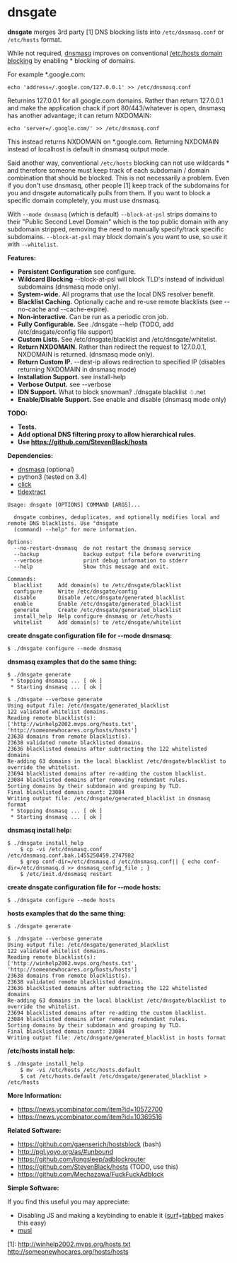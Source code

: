 
# dnsgate

**dnsgate** merges 3rd party [1] DNS blocking lists into `/etc/dnsmasq.conf` or `/etc/hosts` format.

While not required, [dnsmasq](https://wiki.gentoo.org/wiki/Dnsmasq) improves on conventional [/etc/hosts domain blocking](http://winhelp2002.mvps.org/hosts.htm) by enabling * blocking of domains.

For example *.google.com:

```
echo 'address=/.google.com/127.0.0.1' >> /etc/dnsmasq.conf
```
Returnins 127.0.0.1 for all google.com domains. Rather than return 127.0.0.1 and make the application chack if port 80/443/whatever is open, dnsmasq has another advantage; it can return NXDOMAIN:

```
echo 'server=/.google.com/' >> /etc/dnsmasq.conf
```
This instead returns NXDOMAIN on *.google.com. Returning NXDOMAIN instead of localhost is default in dnsmasq output mode.

Said another way, conventional `/etc/hosts` blocking can not use wildcards * and therefore someone must keep track of each subdomain / domain combination that should be blocked. This is not necessarily a problem. Even if you don't use dnsmasq, other people [1] keep track of the subdomains for you and dnsgate automatically pulls from them. If you want to block a specific domain completely, you must use dnsmasq.

With `--mode dnsmasq` (which is default) `--block-at-psl` strips domains to their "Public Second Level Domain" which is the top public domain with any subdomain stripped, removing the need to manually specify/track specific subdomains. `--block-at-psl` may block domain's you want to use, so use it with `--whitelist`.

**Features:**
* **Persistent Configuration** see configure.
* **Wildcard Blocking** --block-at-psl will block TLD's instead of individual subdomains (dnsmasq mode only).
* **System-wide.** All programs that use the local DNS resolver benefit.
* **Blacklist Caching.** Optionally cache and re-use remote blacklists (see --no-cache and --cache-expire).
* **Non-interactive.** Can be run as a periodic cron job.
* **Fully Configurable.** See ./dnsgate --help (TODO, add /etc/dnsgate/config file support)
* **Custom Lists.** See /etc/dnsgate/blacklist and /etc/dnsgate/whitelist.
* **Return NXDOMAIN.** Rather than redirect the request to 127.0.0.1, NXDOMAIN is returned. (dnsmasq mode only).
* **Return Custom IP.** --dest-ip allows redirection to specified IP (disables returning NXDOMAIN in dnsmasq mode)
* **Installation Support.** see install-help
* **Verbose Output.** see --verbose
* **IDN Support.** What to block snowman? ./dnsgate blacklist ☃.net
* **Enable/Disable Support.** See enable and disable (dnsmasq mode only)

**TODO:**
* **Tests.**
* **Add optional DNS filtering proxy to allow hierarchical rules.**
* **Use https://github.com/StevenBlack/hosts**

**Dependencies:**
 - [dnsmasq](http://www.thekelleys.org.uk/dnsmasq/doc.html) (optional)
 - python3 (tested on 3.4)
 - [click](https://github.com/mitsuhiko/click)
 - [tldextract](https://github.com/john-kurkowski/tldextract)

```
Usage: dnsgate [OPTIONS] COMMAND [ARGS]...

  dnsgate combines, deduplicates, and optionally modifies local and remote DNS blacklists. Use "dnsgate
  (command) --help" for more information.

Options:
  --no-restart-dnsmasq  do not restart the dnsmasq service
  --backup              backup output file before overwriting
  --verbose             print debug information to stderr
  --help                Show this message and exit.

Commands:
  blacklist     Add domain(s) to /etc/dnsgate/blacklist
  configure     Write /etc/dnsgate/config
  disable       Disable /etc/dnsgate/generated_blacklist
  enable        Enable /etc/dnsgate/generated_blacklist
  generate      Create /etc/dnsgate/generated_blacklist
  install_help  Help configure dnsmasq or /etc/hosts
  whitelist     Add domain(s) to /etc/dnsgate/whitelist
```
 
**create dnsgate configuration file for --mode dnsmasq:**
 
```  
$ ./dnsgate configure --mode dnsmasq
``` 
**dnsmasq examples that do the same thing:**
 
```  
$ ./dnsgate generate
 * Stopping dnsmasq ... [ ok ]
 * Starting dnsmasq ... [ ok ]
  
$ ./dnsgate --verbose generate
Using output file: /etc/dnsgate/generated_blacklist
122 validated whitelist domains.
Reading remote blacklist(s):
['http://winhelp2002.mvps.org/hosts.txt', 'http://someonewhocares.org/hosts/hosts']
23638 domains from remote blacklist(s).
23638 validated remote blacklisted domains.
23636 blacklisted domains after subtracting the 122 whitelisted domains
Re-adding 63 domains in the local blacklist /etc/dnsgate/blacklist to override the whitelist.
23694 blacklisted domains after re-adding the custom blacklist.
23084 blacklisted domains after removing redundant rules.
Sorting domains by their subdomain and grouping by TLD.
Final blacklisted domain count: 23084
Writing output file: /etc/dnsgate/generated_blacklist in dnsmasq format
 * Stopping dnsmasq ... [ ok ]
 * Starting dnsmasq ... [ ok ]
``` 
**dnsmasq install help:**
 
```  
$ ./dnsgate install_help
    $ cp -vi /etc/dnsmasq.conf /etc/dnsmasq.conf.bak.1455250459.2747982
    $ grep conf-dir=/etc/dnsmasq.d /etc/dnsmasq.conf|| { echo conf-dir=/etc/dnsmasq.d >> dnsmasq_config_file ; }
    $ /etc/init.d/dnsmasq restart
``` 
**create dnsgate configuration file for --mode hosts:**
 
```  
$ ./dnsgate configure --mode hosts
``` 
**hosts examples that do the same thing:**
 
```  
$ ./dnsgate generate
  
$ ./dnsgate --verbose generate
Using output file: /etc/dnsgate/generated_blacklist
122 validated whitelist domains.
Reading remote blacklist(s):
['http://winhelp2002.mvps.org/hosts.txt', 'http://someonewhocares.org/hosts/hosts']
23638 domains from remote blacklist(s).
23638 validated remote blacklisted domains.
23636 blacklisted domains after subtracting the 122 whitelisted domains
Re-adding 63 domains in the local blacklist /etc/dnsgate/blacklist to override the whitelist.
23694 blacklisted domains after re-adding the custom blacklist.
23084 blacklisted domains after removing redundant rules.
Sorting domains by their subdomain and grouping by TLD.
Final blacklisted domain count: 23084
Writing output file: /etc/dnsgate/generated_blacklist in hosts format
``` 
**/etc/hosts install help:**
 
```  
$ ./dnsgate install_help
    $ mv -vi /etc/hosts /etc/hosts.default
    $ cat /etc/hosts.default /etc/dnsgate/generated_blacklist > /etc/hosts
``` 



**More Information:**
 - https://news.ycombinator.com/item?id=10572700
 - https://news.ycombinator.com/item?id=10369516

**Related Software:**
 - https://github.com/gaenserich/hostsblock (bash)
 - http://pgl.yoyo.org/as/#unbound
 - https://github.com/longsleep/adblockrouter
 - https://github.com/StevenBlack/hosts (TODO, use this)
 - https://github.com/Mechazawa/FuckFuckAdblock

**Simple Software:**

If you find this useful you may appreciate:

 - Disabling JS and making a keybinding to enable it ([surf](http://surf.suckless.org/)+[tabbed](http://tools.suckless.org/tabbed/) makes this easy)
 - [musl](http://wiki.musl-libc.org/wiki/Functional_differences_from_glibc#Name_Resolver_.2F_DNS)

[1]: http://winhelp2002.mvps.org/hosts.txt http://someonewhocares.org/hosts/hosts


